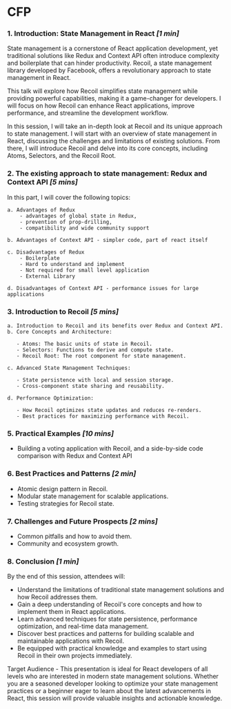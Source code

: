 # CFP

### 1. Introduction: State Management in React _[1 min]_

State management is a cornerstone of React application development, yet traditional solutions like Redux and Context API often introduce complexity and boilerplate that can hinder productivity. Recoil, a state management library developed by Facebook, offers a revolutionary approach to state management in React. 
    
This talk will explore how Recoil simplifies state management while providing powerful capabilities, making it a game-changer for developers. I will focus on how Recoil can enhance React applications, improve performance, and streamline the development workflow.

In this session, I will take an in-depth look at Recoil and its unique approach to state management. I will start with an overview of state management in React, discussing the challenges and limitations of existing solutions. From there, I will introduce Recoil and delve into its core concepts, including Atoms, Selectors, and the Recoil Root.

### 2. The existing approach to state management: Redux and Context API _[5 mins]_

In this part, I will cover the following topics:

    a. Advantages of Redux
        - advantages of global state in Redux, 
        - prevention of prop-drilling, 
        - compatibility and wide community support

    b. Advantages of Context API - simpler code, part of react itself
    
    c. Disadvantages of Redux
        - Boilerplate
        - Hard to understand and implement
        - Not required for small level application
        - External Library
    
    d. Disadvantages of Context API - performance issues for large applications


### 3. Introduction to Recoil _[5 mins]_

    a. Introduction to Recoil and its benefits over Redux and Context API.
    b. Core Concepts and Architecture:

       - Atoms: The basic units of state in Recoil.
       - Selectors: Functions to derive and compute state.
       - Recoil Root: The root component for state management.
   
    c. Advanced State Management Techniques:

       - State persistence with local and session storage.
       - Cross-component state sharing and reusability.
   
    d. Performance Optimization:

       - How Recoil optimizes state updates and reduces re-renders.
       - Best practices for maximizing performance with Recoil.

### 5. Practical Examples _[10 mins]_

   - Building a voting application with Recoil, and a side-by-side code comparison with Redux and Context API

### 6. Best Practices and Patterns _[2 min]_

   - Atomic design pattern in Recoil.
   - Modular state management for scalable applications.
   - Testing strategies for Recoil state.

### 7. Challenges and Future Prospects _[2 mins]_
   - Common pitfalls and how to avoid them.
   - Community and ecosystem growth.

### 8. Conclusion _[1 min]_

By the end of this session, attendees will:

- Understand the limitations of traditional state management solutions and how Recoil addresses them.
- Gain a deep understanding of Recoil's core concepts and how to implement them in React applications.
- Learn advanced techniques for state persistence, performance optimization, and real-time data management.
- Discover best practices and patterns for building scalable and maintainable applications with Recoil.
- Be equipped with practical knowledge and examples to start using Recoil in their own projects immediately.

Target Audience - This presentation is ideal for React developers of all levels who are interested in modern state management solutions. Whether you are a seasoned developer looking to optimize your state management practices or a beginner eager to learn about the latest advancements in React, this session will provide valuable insights and actionable knowledge.
